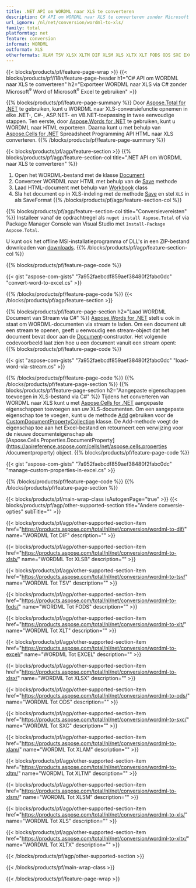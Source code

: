 ```yaml
---
title: .NET API om WORDML naar XLS te converteren
description: C# API om WORDML naar XLS te converteren zonder Microsoft Excel of Adobe Reader te gebruiken
url_ignore: /nl/net/conversion/wordml-to-xls/
family: total
platformtag: net
feature: conversion
informat: WORDML
outformat: XLS
otherformats: XLAM TSV XLSX XLTM DIF XLSM XLS XLTX XLT FODS ODS SXC EXCEL XLSB
---
```

{{< blocks/products/pf/feature-page-wrap >}}
{{< blocks/products/pf/i18n/feature-page-header h1="C# API om WORDML naar XLS te converteren" h2="Exporteer WORDML naar XLS via C# zonder Microsoft<sup>&reg;</sup> Word of Microsoft<sup>&reg;</sup> Excel te gebruiken" >}}

{{% blocks/products/pf/feature-page-summary %}}
Door [Aspose.Total for .NET](https://products.aspose.com/total/net/) te gebruiken, kunt u WORDML naar XLS-conversiefunctie opnemen in elke .NET-, C#-, ASP.NET- en VB.NET-toepassing in twee eenvoudige stappen. Ten eerste, door [Aspose.Words for .NET](https://products.aspose.com/words/net/) te gebruiken, kunt u WORDML naar HTML exporteren. Daarna kunt u met behulp van [Aspose.Cells for .NET](https://products.aspose.com/cells/net/) Spreadsheet Programming API HTML naar XLS converteren.
{{% /blocks/products/pf/feature-page-summary  %}}

{{< blocks/products/pf/agp/feature-section >}}
{{% blocks/products/pf/agp/feature-section-col title=".NET API om WORDML naar XLS te converteren" %}}
1. Open het WORDML-bestand met de klasse [Document](https://apireference.aspose.com/words/net/aspose.words/document)
2. Converteer WORDML naar HTML met behulp van de [Save](https://apireference.aspose.com/words/net/aspose.words.document/save/methods/4) methode
3. Laad HTML-document met behulp van [Workbook](https://apireference.aspose.com/cells/net/aspose.cells/workbook) class
4. Sla het document op in XLS-indeling met de methode [Save](https://apireference.aspose.com/cells/net/aspose.cells.workbook/save/methods/4) en stel `XLS` in als SaveFormat
{{% /blocks/products/pf/agp/feature-section-col %}}

{{% blocks/products/pf/agp/feature-section-col title="Conversievereisten" %}}
Installeer vanaf de opdrachtregel als ```nuget install Aspose.Total``` of via Package Manager Console van Visual Studio met ```Install-Package Aspose.Total```.

U kunt ook het offline MSI-installatieprogramma of DLL's in een ZIP-bestand downloaden van [downloads](https://downloads.aspose.com/total/net).
{{% /blocks/products/pf/agp/feature-section-col %}}

{{% blocks/products/pf/feature-page-code %}}

{{< gist "aspose-com-gists" "7a952faebcdf859aef38480f2fabc0dc" "convert-word-to-excel.cs" >}}


{{% /blocks/products/pf/feature-page-code %}}
{{< /blocks/products/pf/agp/feature-section >}}

{{% blocks/products/pf/feature-page-section  h2="Laad WORDML Document van Stream via C#" %}}
[Aspose.Words for .NET](https://products.aspose.com/words/net/) stelt u ook in staat om WORDML-documenten via stream te laden. Om een document uit een stream te openen, geeft u eenvoudig een stream-object dat het document bevat door aan de [Document](https://apireference.aspose.com/words/net/aspose.words/document)-constructor. Het volgende codevoorbeeld laat zien hoe u een document vanuit een stream opent:  
{{% blocks/products/pf/feature-page-code %}}

{{< gist "aspose-com-gists" "7a952faebcdf859aef38480f2fabc0dc" "load-word-via-stream.cs" >}}

{{% /blocks/products/pf/feature-page-code  %}}
{{% /blocks/products/pf/feature-page-section %}}
{{% blocks/products/pf/feature-page-section  h2="Aangepaste eigenschappen toevoegen in XLS-bestand via C#" %}}
Tijdens het converteren van WORDML naar XLS kunt u met [Aspose.Cells for .NET](https://products.aspose.com/cells/net/) aangepaste eigenschappen toevoegen aan uw XLS-documenten. Om een aangepaste eigenschap toe te voegen, kunt u de methode [Add](https://apireference.aspose.com/cells/net/aspose.cells.properties/customdocumentpropertycollection/methods/add/index) gebruiken voor de [CustomDocumentPropertyCollection](https://apireference.aspose.com/cells/net/aspose.cells.properties/customdocumentpropertycollection) klasse. De Add-methode voegt de eigenschap toe aan het Excel-bestand en retourneert een verwijzing voor de nieuwe documenteigenschap als [Aspose.Cells.Properties.DocumentProperty](https://apireference.aspose.com/cells/net/aspose.cells.properties /documentproperty) object. 
{{% blocks/products/pf/feature-page-code %}}

{{< gist "aspose-com-gists" "7a952faebcdf859aef38480f2fabc0dc" "manage-custom-properties-in-excel.cs" >}}

{{% /blocks/products/pf/feature-page-code  %}}
{{% /blocks/products/pf/feature-page-section %}}

{{< blocks/products/pf/main-wrap-class isAutogenPage="true" >}}
{{< blocks/products/pf/agp/other-supported-section title="Andere conversie-opties" subTitle="" >}}

{{< blocks/products/pf/agp/other-supported-section-item href="https://products.aspose.com/total/nl/net/conversion/wordml-to-dif/" name="WORDML Tot DIF" description="" >}}

{{< blocks/products/pf/agp/other-supported-section-item href="https://products.aspose.com/total/nl/net/conversion/wordml-to-xlsb/" name="WORDML Tot XLSB" description="" >}}

{{< blocks/products/pf/agp/other-supported-section-item href="https://products.aspose.com/total/nl/net/conversion/wordml-to-tsv/" name="WORDML Tot TSV" description="" >}}

{{< blocks/products/pf/agp/other-supported-section-item href="https://products.aspose.com/total/nl/net/conversion/wordml-to-fods/" name="WORDML Tot FODS" description="" >}}

{{< blocks/products/pf/agp/other-supported-section-item href="https://products.aspose.com/total/nl/net/conversion/wordml-to-xlt/" name="WORDML Tot XLT" description="" >}}

{{< blocks/products/pf/agp/other-supported-section-item href="https://products.aspose.com/total/nl/net/conversion/wordml-to-excel/" name="WORDML Tot EXCEL" description="" >}}

{{< blocks/products/pf/agp/other-supported-section-item href="https://products.aspose.com/total/nl/net/conversion/wordml-to-xlsx/" name="WORDML Tot XLSX" description="" >}}

{{< blocks/products/pf/agp/other-supported-section-item href="https://products.aspose.com/total/nl/net/conversion/wordml-to-ods/" name="WORDML Tot ODS" description="" >}}

{{< blocks/products/pf/agp/other-supported-section-item href="https://products.aspose.com/total/nl/net/conversion/wordml-to-sxc/" name="WORDML Tot SXC" description="" >}}

{{< blocks/products/pf/agp/other-supported-section-item href="https://products.aspose.com/total/nl/net/conversion/wordml-to-xlam/" name="WORDML Tot XLAM" description="" >}}

{{< blocks/products/pf/agp/other-supported-section-item href="https://products.aspose.com/total/nl/net/conversion/wordml-to-xltm/" name="WORDML Tot XLTM" description="" >}}

{{< blocks/products/pf/agp/other-supported-section-item href="https://products.aspose.com/total/nl/net/conversion/wordml-to-xlsm/" name="WORDML Tot XLSM" description="" >}}

{{< blocks/products/pf/agp/other-supported-section-item href="https://products.aspose.com/total/nl/net/conversion/wordml-to-xls/" name="WORDML Tot XLS" description="" >}}

{{< blocks/products/pf/agp/other-supported-section-item href="https://products.aspose.com/total/nl/net/conversion/wordml-to-xltx/" name="WORDML Tot XLTX" description="" >}}



{{< /blocks/products/pf/agp/other-supported-section >}}

{{< /blocks/products/pf/main-wrap-class >}}

{{< /blocks/products/pf/feature-page-wrap >}}